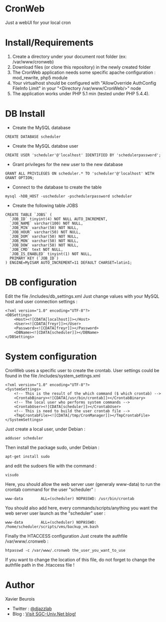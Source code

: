 # CronWeb
Just a webUI for your local cron

# Install/Requirements
1. Create a directory under your document root folder (ex: /var/www/cronweb)
2. Download files (or clone this repository) in the newly created folder
3. The CronWeb application needs some specific apache configuration : mod_rewrite, php5 module
4. Your virtualhost should be configured with "AllowOverride AuthConfig FileInfo Limit" in your "<Directory /var/www/CronWeb/>" node
5. The application works under PHP 5.1 min (tested under PHP 5.4.4).

# DB Install
- Create the MySQL database
```
CREATE DATABASE scheduler
```
- Create the MySQL databse user
```
CREATE USER 'scheduler'@'localhost' IDENTIFIED BY 'schedulerpassword';
```
- Grant privileges for the new user to the new database
```
GRANT ALL PRIVILEGES ON scheduler.* TO 'scheduler'@'localhost' WITH GRANT OPTION;
```
- Connect to the database to create the table
```
mysql -hDB_HOST -uscheduler -pschedulerpassword scheduler
```
- Create the following table JOBS
```
CREATE TABLE `JOBS` (
  `JOB_ID` tinyint(4) NOT NULL AUTO_INCREMENT,
  `JOB_NAME` varchar(100) NOT NULL,
  `JOB_MIN` varchar(50) NOT NULL,
  `JOB_HOUR` varchar(50) NOT NULL,
  `JOB_DOM` varchar(50) NOT NULL,
  `JOB_MON` varchar(50) NOT NULL,
  `JOB_DOW` varchar(50) NOT NULL,
  `JOB_CMD` text NOT NULL,
  `JOB_IS_ENABLED` tinyint(1) NOT NULL,
  PRIMARY KEY (`JOB_ID`)
) ENGINE=MyISAM AUTO_INCREMENT=11 DEFAULT CHARSET=latin1;
```

# DB configuration
Edit the file <CronWeb Folder>/includes/db_settings.xml
Just change values with your MySQL host and user connection settings :
```
<?xml version="1.0" encoding="UTF-8"?>
<DBSettings>
	<Host><![CDATA[localhost]]></Host>
	<User><![CDATA[freyr]]></User>
	<Password><![CDATA[freyr]]></Password>
	<DBName><![CDATA[scheduler]]></DBName>
</DBSettings>
```

# System configuration
CronWeb uses a specific user to create the crontab. User settings could be found in the file <CronWeb Folder>/includes/system_settings.xml
```
<?xml version="1.0" encoding="UTF-8"?>
<SystemSettings>
	<!-- This is the result of the which command ($ which crontab) -->
	<CrontabBinary><![CDATA[/usr/bin/crontab]]></CrontabBinary>
	<!-- The local user who performs system commands -->
	<CrontabUser><![CDATA[scheduler]]></CrontabUser>
	<!-- This is need to build the user crontab file -->
	<TmpCrontabFile><![CDATA[/tmp/CronManager]]></TmpCrontabFile>
</SystemSettings>
```
Just create a local user, under Debian :
```
adduser scheduler
```
Then install the package sudo, under Debian :
```
apt-get install sudo
```
and edit the sudoers file with the command :
```
visudo
```
Here, you should allow the web server user (generaly www-data) to run the crontab command for the user "scheduler" :
```
www-data        ALL=(scheduler) NOPASSWD: /usr/bin/crontab
```
You should also add here, every commands/scripts/anything you want the web server user launch as the "scheduler" user :
```
www-data        ALL=(scheduler) NOPASSWD: /home/scheduler/scripts/vms/backup_vm.bash
```
Finally the HTACCESS configuration
Just create the authfile /var/www/.cronweb :
```
htpasswd -c /var/www/.cronweb the_user_you_want_to_use
```
If you want to change the location of this file, do not forget to change the authfile path in the .htaccess file !

# Author
Xavier Beurois
- Twitter : [@djazzlab](https://twitter.com/djazzlab)
- Blog : [Visit SGC-Univ.Net blog!](https://www.sgc-univ.net)

